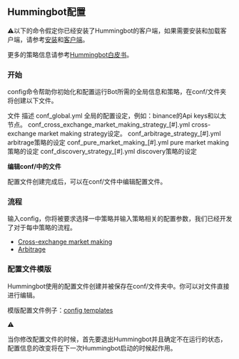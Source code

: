 ## Hummingbot配置

⚠️以下的命令假定你已经安装了Hummingbot的客户端，如果需要安装和加载客户端，请参考[安装](https://docs.hummingbot.io/installation)和[客户端](https://docs.hummingbot.io/operation/client)。

更多的策略信息请参考[Hummingbot白皮书](https://www.hummingbot.io/whitepaper.pdf)。

### 开始

config命令帮助你初始化和配置运行Bot所需的全局信息和策略，在conf/文件夹将创建以下文件。

文件                                                     描述
conf_global.yml                                       全局的配置设定，例如：binance的Api keys和以太节点。
conf_cross_exchange_market_making_strategy_[#].yml    cross-exchange market making strategy设定。
conf_arbitrage_strategy_[#].yml                       arbitrage策略的设定
conf_pure_market_making_[#].yml                       pure market making 策略的设定
conf_discovery_strategy_[#].yml                       discovery策略的设定

**编辑conf/中的文件**

配置文件创建完成后，可以在conf/文件中编辑配置文件。

### 流程

输入config，你将被要求选择一中策略并输入策略相关的配置参数，我们已经开发了对于每中策略的流程。

- [Cross-exchange market making](https://docs.hummingbot.io/strategies/cross-exchange-market-making#configuration-walkthrough)
- [Arbitrage](https://docs.hummingbot.io/strategies/arbitrage#configuration-walkthrough)

### 配置文件模版

Hummingbot使用的配置文件创建并被保存在conf/文件夹中。你可以对文件直接进行编辑。

模版配置文件例子：[config templates](https://github.com/CoinAlpha/hummingbot/tree/master/hummingbot/templates)

⚠️

当你修改配置文件的时候，首先要退出Hummingbot并且确定不在运行的状态，配置信息的改变将在下一次Hummingbot启动的时候起作用。
